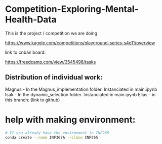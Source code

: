 # Competition-Exploring-Mental-Health-Data


This is the project / competition we are doing

https://www.kaggle.com/competitions/playground-series-s4e11/overview

link to cnban board:

https://freedcamp.com/view/3545498/tasks

## Distribution of individual work:
Magnus - In the Magnus_implementation folder. Instanciated in main.ipynb
Isak - In the dynamic_selection folder. Instanciated in main.ipynb
Elias - in this branch: (link to github)

# help with making environment:

````bash
# If you already have the environment in INF265
conda create --name INF367A --clone INF265
````